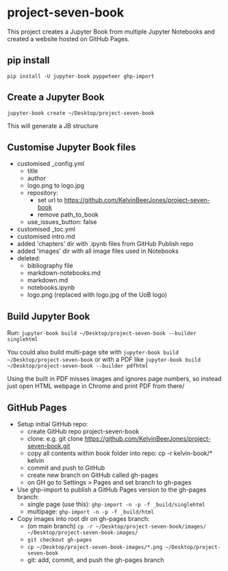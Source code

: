# project-seven-book

This project creates a Jupyter Book from multiple Jupyter Notebooks and created a website hosted on GitHub Pages.


## pip install

`pip install -U jupyter-book pyppeteer ghp-import`

## Create a Jupyter Book

`jupyter-book create ~/Desktop/project-seven-book`

This will generate a JB structure

## Customise Jupyter Book files

- customised _config.yml
    - title
    - author
    - logo.png to logo.jpg
    - repository:
        - set url to https://github.com/KelvinBeerJones/project-seven-book
        - remove path_to_book
    - use_issues_button: false
- customised _toc.yml
- customised intro.md
- added 'chapters' dir with .ipynb files from GitHub Publish repo
- added 'images' dir with all image files used in Notebooks
- deleted:
    - bibliography file
    - markdown-notebooks.md
    - markdown.md
    - notebooks.ipynb
    - logo.png (replaced with logo.jpg of the UoB logo)


## Build Jupyter Book

Run: `jupyter-book build ~/Desktop/project-seven-book --builder singlehtml`

You could also build multi-page site with `jupyter-book build ~/Desktop/project-seven-book` or with a PDF like `jupyter-book build ~/Desktop/project-seven-book --builder pdfhtml`

Using the built in PDF misses images and ignores page numbers, so instead just open HTML webpage in Chrome and print PDF from there/


## GitHub Pages

- Setup initial GitHub repo:
    - create GitHub repo project-seven-book
    - clone: e.g. git clone https://github.com/KelvinBeerJones/project-seven-book.git
    - copy all contents within book folder into repo: cp -r kelvin-book/* kelvin
    - commit and push to GitHub
    - create new branch on GitHub called gh-pages
    - on GH go to Settings > Pages and set branch to gh-pages
- Use ghp-import to publish a GitHub Pages version to the gh-pages branch:
    - single page (use this): `ghp-import -n -p -f _build/singlehtml`
    - multipage: `ghp-import -n -p -f _build/html`
- Copy images into root dir on gh-pages branch:
    - (on main branch) `cp -r ~/Desktop/project-seven-book/images/ ~/Desktop/project-seven-book-images/`
    - `git checkout gh-pages`
    - `cp ~/Desktop/project-seven-book-images/*.png ~/Desktop/project-seven-book`
    - git: add, commit, and push the gh-pages branch


